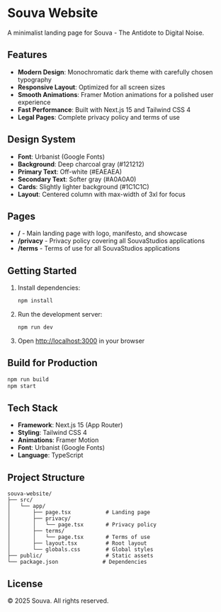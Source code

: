 # Souva Website

A minimalist landing page for Souva - The Antidote to Digital Noise.

## Features

- **Modern Design**: Monochromatic dark theme with carefully chosen typography
- **Responsive Layout**: Optimized for all screen sizes
- **Smooth Animations**: Framer Motion animations for a polished user experience
- **Fast Performance**: Built with Next.js 15 and Tailwind CSS 4
- **Legal Pages**: Complete privacy policy and terms of use

## Design System

- **Font**: Urbanist (Google Fonts)
- **Background**: Deep charcoal gray (#121212)
- **Primary Text**: Off-white (#EAEAEA)
- **Secondary Text**: Softer gray (#A0A0A0)
- **Cards**: Slightly lighter background (#1C1C1C)
- **Layout**: Centered column with max-width of 3xl for focus

## Pages

- **/** - Main landing page with logo, manifesto, and showcase
- **/privacy** - Privacy policy covering all SouvaStudios applications
- **/terms** - Terms of use for all SouvaStudios applications

## Getting Started

1. Install dependencies:
   ```bash
   npm install
   ```

2. Run the development server:
   ```bash
   npm run dev
   ```

3. Open [http://localhost:3000](http://localhost:3000) in your browser

## Build for Production

```bash
npm run build
npm start
```

## Tech Stack

- **Framework**: Next.js 15 (App Router)
- **Styling**: Tailwind CSS 4
- **Animations**: Framer Motion
- **Font**: Urbanist (Google Fonts)
- **Language**: TypeScript

## Project Structure

```
souva-website/
├── src/
│   └── app/
│       ├── page.tsx           # Landing page
│       ├── privacy/
│       │   └── page.tsx       # Privacy policy
│       ├── terms/
│       │   └── page.tsx       # Terms of use
│       ├── layout.tsx         # Root layout
│       └── globals.css        # Global styles
├── public/                    # Static assets
└── package.json              # Dependencies
```

## License

© 2025 Souva. All rights reserved.
